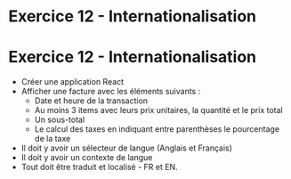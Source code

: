 # Exercice 12 - Internationalisation  

# Exercice 12 - Internationalisation  


- Créer une application React
- Afficher une facture avec les éléments suivants :
    - Date et heure de la transaction
    - Au moins 3 items avec leurs prix unitaires, la quantité et le prix total
    - Un sous-total
    - Le calcul des taxes en indiquant entre parenthèses le pourcentage de la taxe
- Il doit y avoir un sélecteur de langue (Anglais et Français)
- Il doit y avoir un contexte de langue
- Tout doit être traduit et localisé - FR et EN.
